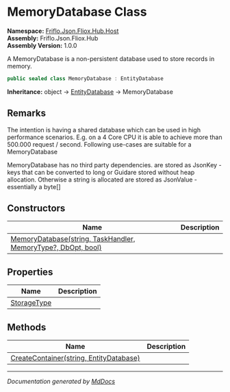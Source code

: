 ﻿<!--  
  <auto-generated>   
    The contents of this file were generated by a tool.  
    Changes to this file may be list if the file is regenerated  
  </auto-generated>   
-->

# MemoryDatabase Class

**Namespace:** [Friflo.Json.Fliox.Hub.Host](../index.md)  
**Assembly:** Friflo.Json.Fliox.Hub  
**Assembly Version:** 1.0.0

A MemoryDatabase is a non\-persistent database used to store records in memory.

```csharp
public sealed class MemoryDatabase : EntityDatabase
```

**Inheritance:** object → [EntityDatabase](../EntityDatabase/index.md) → MemoryDatabase

## Remarks

The intention is having a shared database which can be used in high performance scenarios. E.g. on a 4 Core CPU it is able to achieve more than 500.000 request \/ second. Following use\-cases are suitable for a MemoryDatabase

MemoryDatabase has no third party dependencies. are stored as JsonKey \- keys that can be converted to long or Guidare stored without heap allocation. Otherwise a string is allocated  are stored as JsonValue \- essentially a byte\[\]

## Constructors

| Name                                                                                   | Description |
| -------------------------------------------------------------------------------------- | ----------- |
| [MemoryDatabase(string, TaskHandler, MemoryType?, DbOpt, bool)](constructors/index.md) |             |

## Properties

| Name                                     | Description |
| ---------------------------------------- | ----------- |
| [StorageType](properties/StorageType.md) |             |

## Methods

| Name                                                                  | Description |
| --------------------------------------------------------------------- | ----------- |
| [CreateContainer(string, EntityDatabase)](methods/CreateContainer.md) |             |

___

*Documentation generated by [MdDocs](https://github.com/ap0llo/mddocs)*
